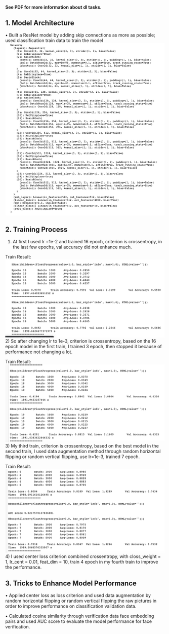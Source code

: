 #### See PDF for more information about dl tasks.

## 1. Model Architecture
•	Built a ResNet model by adding skip connections as more as possible; used classification train data to train the model
![](pics/arch.png)
## 2. Training Process

1) At first I used lr =1e-2 and trained 16 epoch, criterion is crossentropy, in the last few epochs, val accuracy did not enhance much.

Train Result:
![](pics/train1.png)
2) So after changing lr to 1e-3, criterion is crossentropy, based on the 16 epoch model in the first train, I trained 3 epoch, then stopped it because of performance not changing a lot.

Train Result:
![](pics/train2.png)
3) My third train, criterion is crossentropy, based on the best model in the second train, I used data augmentation method through random horizontal flipping or random vertical flipping, use lr=1e-3, trained 7 epoch.

Train Result:
![](pics/train3.png)
4) I used center loss criterion combined crossentropy, with closs_weight = 1, lr_cent = 0.01, feat_dim = 10, train 4 epoch in my fourth train to improve the performance.

## 3. Tricks to Enhance Model Performance

•	Applied center loss as loss criterion and used data augmentation by random horizontal flipping or random vertical flipping the raw pictures in order to improve performance on classification validation data.

•	Calculated cosine similarity through verification data face embedding pairs and used AUC score to evaluate the model performance for face verification.


